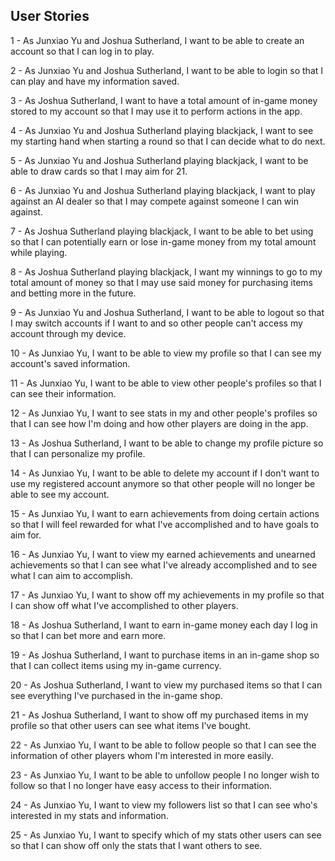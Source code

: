 ## User Stories

1 - As Junxiao Yu and Joshua Sutherland, I want to be able to create an account so that I can log in to play.

2 - As Junxiao Yu and Joshua Sutherland, I want to be able to login so that I can play and have my information saved.

3 - As Joshua Sutherland, I want to have a total amount of in-game money stored to my account so that I may use it to perform actions in the app.

4 - As Junxiao Yu and Joshua Sutherland playing blackjack, I want to see my starting hand when starting a round so that I can decide what to do next.

5 - As Junxiao Yu and Joshua Sutherland playing blackjack, I want to be able to draw cards so that I may aim for 21.

6 - As Junxiao Yu and Joshua Sutherland playing blackjack, I want to play against an AI dealer so that I may compete against someone I can win against.

7 - As Joshua Sutherland playing blackjack, I want to be able to bet using so that I can potentially earn or lose in-game money from my total amount while playing.

8 - As Joshua Sutherland playing blackjack, I want my winnings to go to my total amount of money so that I may use said money for purchasing items and betting more in the future.

9 - As Junxiao Yu and Joshua Sutherland, I want to be able to logout so that I may switch accounts if I want to and so other people can't access my account through my device.

10 - As Junxiao Yu, I want to be able to view my profile so that I can see my account's saved information.

11 - As Junxiao Yu, I want to be able to view other people's profiles so that I can see their information.

12 - As Junxiao Yu, I want to see stats in my and other people's profiles so that I can see how I'm doing and how other players are doing in the app.

13 - As Joshua Sutherland, I want to be able to change my profile picture so that I can personalize my profile.

14 - As Junxiao Yu, I want to be able to delete my account if I don't want to use my registered account anymore so that other people will no longer be able to see my account.

15 - As Junxiao Yu, I want to earn achievements from doing certain actions so that I will feel rewarded for what I've accomplished and to have goals to aim for.

16 - As Junxiao Yu, I want to view my earned achievements and unearned achievements so that I can see what I've already accomplished and to see what I can aim to accomplish.

17 - As Junxiao Yu, I want to show off my achievements in my profile so that I can show off what I've accomplished to other players.

18 - As Joshua Sutherland, I want to earn in-game money each day I log in so that I can bet more and earn more.

19 - As Joshua Sutherland, I want to purchase items in an in-game shop so that I can collect items using my in-game currency.

20 - As Joshua Sutherland, I want to view my purchased items so that I can see everything I've purchased in the in-game shop.

21 - As Joshua Sutherland, I want to show off my purchased items in my profile so that other users can see what items I've bought.

22 - As Junxiao Yu, I want to be able to follow people so that I can see the information of other players whom I'm interested in more easily.

23 - As Junxiao Yu, I want to be able to unfollow people I no longer wish to follow so that I no longer have easy access to their information.

24 - As Junxiao Yu, I want to view my followers list so that I can see who's interested in my stats and information.

25 - As Junxiao Yu, I want to specify which of my stats other users can see so that I can show off only the stats that I want others to see.
